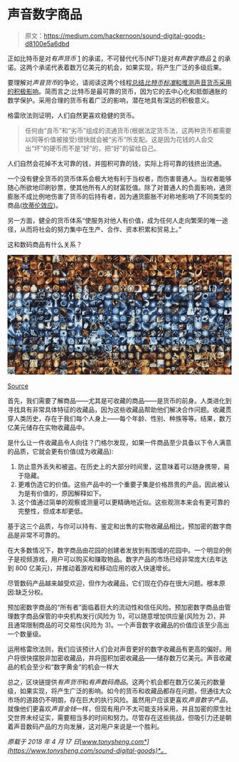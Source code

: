 # 声音数字商品

> 原文：<https://medium.com/hackernoon/sound-digital-goods-d8100e5a6dbd>

正如比特币是对*有声货币* [1](https://www.tonysheng.com/sound-digital-goods#fn:1) 的承诺，不可替代代币(NFT)是对*有声数字商品* [2](https://www.tonysheng.com/sound-digital-goods#fn:8) 的承诺。这两个承诺代表着数万亿美元的机会，如果实现，将产生广泛的多级后果。

要理解对*声音货币*的争论，请阅读这两个线程[总结*比特币标准*和推测](https://twitter.com/ydemombynes/status/985560599248756736)[声音货币采用的积极影响](https://twitter.com/MustStopMurad/status/985335762421010434)。简而言之:比特币是最可靠的货币，因为它的去中心化和抵御通胀的数学保护。采用合理的货币有着广泛的影响，潜在地具有深远的积极意义。

格雷欣法则证明，人们自然更喜欢稳健的货币。

> 任何由“良币”和“劣币”组成的流通货币(根据法定货币法，这两种货币都需要以同等价值被接受)很快就会被“劣币”所支配。这是因为花钱的人会交出“坏”的硬币而不是“好”的，把“好”的留给自己。

人们自然会花掉不太可靠的钱，并囤积可靠的钱，实际上将可靠的钱挤出流通。

一个没有健全货币的货币体系会极大地有利于当权者，而伤害普通人。当权者能够随心所欲地印刷钞票，使其他所有人的财富贬值。除了对普通人的负面影响，通货膨胀不成比例地伤害了货币的后持有者，因为通货膨胀不对称地影响了不同类型的商品([坎蒂伦效应](https://en.wikipedia.org/wiki/Richard_Cantillon))。

另一方面，健全的货币体系“使服务对他人有价值，成为任何人走向繁荣的唯一途径，从而将社会的努力集中在生产、合作、资本积累和贸易上。”

这和数码商品有什么关系？

![](img/2056530eef889a3ab9c068424f9dc321.png)

[Source](https://www.pinterest.com/pin/521854675554286095/?lp=true)

首先，我们需要了解商品——尤其是可收藏的商品——是货币的前身。人类进化到寻找具有非常具体特征的收藏品，因为这些收藏品帮助他们解决合作问题。收藏贯穿人类历史，存在于我们每个人身上——每个年龄、性别、种族等等。结果，数万亿美元储存在实物收藏品中。

是什么让一件收藏品令人向往？门格尔发现，如果一件商品至少具备以下令人满意的品质，它就会更有价值(成为收藏品):

1.  防止意外丢失和被盗。在历史上的大部分时间里，这意味着可以随身携带，易于隐藏。
2.  更难伪造它的价值。这些产品中的一个重要子集是价格昂贵的产品，因此被认为是有价值的，原因解释如下。
3.  这个值通过简单的观察或测量可以更精确地近似。这些观测本来会有更可靠的完整性，但成本却更低。

基于这三个品质，与你可以持有、鉴定和出售的实物收藏品相比，预加密的数字商品是非常不可靠的。

在大多数情况下，数字商品由花园的创建者发放到有围墙的花园中。一个明显的例子是视频游戏，用户可以购买和赚取物品。数字产品的市场已经非常庞大(去年达到 800 亿美元)，并推动着游戏和移动应用的收入快速增长。

尽管数码产品越来越受欢迎，但作为收藏品，它们现在仍存在很大问题。根本原因:缺乏分权。

预加密数字商品的“所有者”面临着巨大的流动性和信任风险。预加密数字商品由管理数字商品保管的中央机构发行(风险为 1)，可以随意增加供应量(风险为 2)，并且通常限制商品的可交易性(风险为 3)。一个声音数字收藏品的价值应该至少高出一个数量级。

运用格雷欣法则，我们应该预计人们会对声音更好的数字收藏品有更高的偏好。用户将很快摆脱非加密收藏品，并将囤积加密收藏品——储存数万亿美元。声音收藏品的机会至少和“数字黄金”的机会一样大

总之，区块链提供*有声货币*和*有声数码商品*。这两个机会都在数万亿美元的数量级，如果实现，将产生广泛的影响。如今的货币和收藏品都存在问题，但通往大众市场的道路仍不明朗，存在巨大的执行风险。虽然用户应该更喜欢*声音数字产品*，就像他们更喜欢*声音金钱*一样，但现有用户不太可能支持采用，并且加密的原生社交世界未经证实，需要相当多的时间和努力。尽管存在这些挑战，但吸引力还是朝着声音数码产品的方向发展，这对用户来说是一个胜利。

*原载于 2018 年 4 月 17 日*[*www.tonysheng.com*](https://www.tonysheng.com/sound-digital-goods)*。*